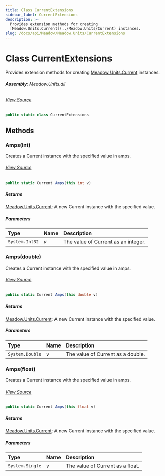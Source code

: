 ```yaml
---
title: Class CurrentExtensions
sidebar_label: CurrentExtensions
description: >-
  Provides extension methods for creating
  [Meadow.Units.Current](../Meadow.Units/Current) instances.
slug: /docs/api/Meadow/Meadow.Units/CurrentExtensions
---
```

# Class CurrentExtensions
Provides extension methods for creating [Meadow.Units.Current](../Meadow.Units/Current) instances.

###### **Assembly**: Meadow.Units.dll
###### [View Source](https://github.com/WildernessLabs/Meadow.Units.git/blob/develop/Source/Meadow.Units/Extensions/CurrentExtensions.cs#L6)
```csharp title="Declaration"
public static class CurrentExtensions
```
## Methods
### Amps(int)
Creates a Current instance with the specified value in amps.
###### [View Source](https://github.com/WildernessLabs/Meadow.Units.git/blob/develop/Source/Meadow.Units/Extensions/CurrentExtensions.cs#L13)
```csharp title="Declaration"
public static Current Amps(this int v)
```

##### Returns

[Meadow.Units.Current](../Meadow.Units/Current): A new Current instance with the specified value.
##### Parameters

| Type | Name | Description |
|:--- |:--- |:--- |
| `System.Int32` | *v* | The value of Current as an integer. |

### Amps(double)
Creates a Current instance with the specified value in amps.
###### [View Source](https://github.com/WildernessLabs/Meadow.Units.git/blob/develop/Source/Meadow.Units/Extensions/CurrentExtensions.cs#L23)
```csharp title="Declaration"
public static Current Amps(this double v)
```

##### Returns

[Meadow.Units.Current](../Meadow.Units/Current): A new Current instance with the specified value.
##### Parameters

| Type | Name | Description |
|:--- |:--- |:--- |
| `System.Double` | *v* | The value of Current as a double. |

### Amps(float)
Creates a Current instance with the specified value in amps.
###### [View Source](https://github.com/WildernessLabs/Meadow.Units.git/blob/develop/Source/Meadow.Units/Extensions/CurrentExtensions.cs#L33)
```csharp title="Declaration"
public static Current Amps(this float v)
```

##### Returns

[Meadow.Units.Current](../Meadow.Units/Current): A new Current instance with the specified value.
##### Parameters

| Type | Name | Description |
|:--- |:--- |:--- |
| `System.Single` | *v* | The value of Current as a float. |


